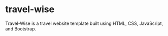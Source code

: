 # travel-wise
Travel-Wise is a travel website template built using HTML, CSS, JavaScript, and Bootstrap. 


